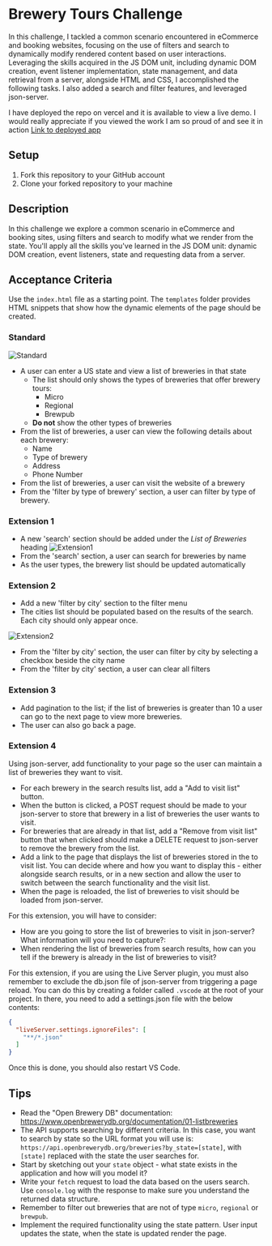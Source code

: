 # Brewery Tours Challenge

In this challenge, I tackled a common scenario encountered in eCommerce and booking websites, focusing on the use of filters and search to dynamically modify rendered content based on user interactions. Leveraging the skills acquired in the JS DOM unit, including dynamic DOM creation, event listener implementation, state management, and data retrieval from a server, alongside HTML and CSS, I accomplished the following tasks. I also added a search and filter features, and leveraged json-server.

I have deployed the repo on vercel and it is available to view a live demo. I would really appreciate if you viewed the work I am so proud of and see it in action <a href='https://js-dom-brewery-tours-challenge-five.vercel.app'> Link to deployed app<a/>

## Setup
1. Fork this repository to your GitHub account
2. Clone your forked repository to your machine

## Description
In this challenge we explore a common scenario in eCommerce and booking sites, using filters and search to modify what we render from the state. You'll apply all the skills you've learned in the JS DOM unit: dynamic DOM creation, event listeners, state and requesting data from a server.

## Acceptance Criteria

Use the `index.html` file as a starting point. The `templates` folder provides HTML snippets that show how the dynamic elements of the page should be created.

### Standard
![Standard](images/standard.png)
- A user can enter a US state and view a list of breweries in that state
	- The list should only shows the types of breweries that offer brewery tours:
		- Micro
		- Regional
		- Brewpub
	- **Do not** show the other types of breweries
- From the list of breweries, a user can view the following details about each brewery:
	- Name
	- Type of brewery
	- Address
	- Phone Number
- From the list of breweries, a user can visit the website of a brewery
- From the 'filter by type of brewery' section, a user can filter by type of brewery.

### Extension 1
- A new 'search' section should be added under the *List of Breweries* heading
![Extension1](images/extension-1.png)
- From the 'search' section, a user can search for breweries by name
- As the user types, the brewery list should be updated automatically

### Extension 2
- Add a new 'filter by city' section to the filter menu
- The cities list should be populated based on the results of the search. Each city should only appear once.

![Extension2](images/extension-2.png)

- From the 'filter by city' section, the user can filter by city by selecting a checkbox beside the city name
- From the 'filter by city' section, a user can clear all filters

### Extension 3
-  Add pagination to the list; if the list of breweries is greater than 10 a user can go to the next page to view more breweries.
- The user can also go back a page.

### Extension 4
Using json-server, add functionality to your page so the user can maintain a list of breweries they want to visit.
- For each brewery in the search results list, add a "Add to visit list" button.
- When the button is clicked, a POST request should be made to your json-server to store that brewery in a list of breweries the user wants to visit.
- For breweries that are already in that list, add a "Remove from visit list" button that when clicked should make a DELETE request to json-server to remove the brewery from the list.
- Add a link to the page that displays the list of breweries stored in the to visit list. You can decide where and how you want to display this - either alongside search results, or in a new section and allow the user to switch between the search functionality and the visit list.
- When the page is reloaded, the list of breweries to visit should be loaded from json-server.

For this extension, you will have to consider:
- How are you going to store the list of breweries to visit in json-server? What information will you need to capture?:
- When rendering the list of breweries from search results, how can you tell if the brewery is already in the list of breweries to visit?

For this extension, if you are using the Live Server plugin, you must also remember to exclude the db.json file of json-server from triggering a page reload. You can do this by creating a folder called `.vscode` at the root of your project. In there, you need to add a settings.json file with the below contents:

```json
{
  "liveServer.settings.ignoreFiles": [
    "**/*.json"
  ]
}
```

Once this is done, you should also restart VS Code.

## Tips
- Read the "Open Brewery DB" documentation: https://www.openbrewerydb.org/documentation/01-listbreweries
- The API supports searching by different criteria. In this case, you want to search by state so the URL format you will use is: `https://api.openbrewerydb.org/breweries?by_state=[state]`, with `[state]` replaced with the state the user searches for.
- Start by sketching out your `state` object - what state exists in the application and how will you model it?
- Write your `fetch` request to load the data based on the users search. Use `console.log` with the response to make sure you understand the returned data structure.
- Remember to filter out breweries that are not of type `micro`, `regional` or `brewpub`.
- Implement the required functionality using the state pattern. User input updates the state, when the state is updated render the page.
